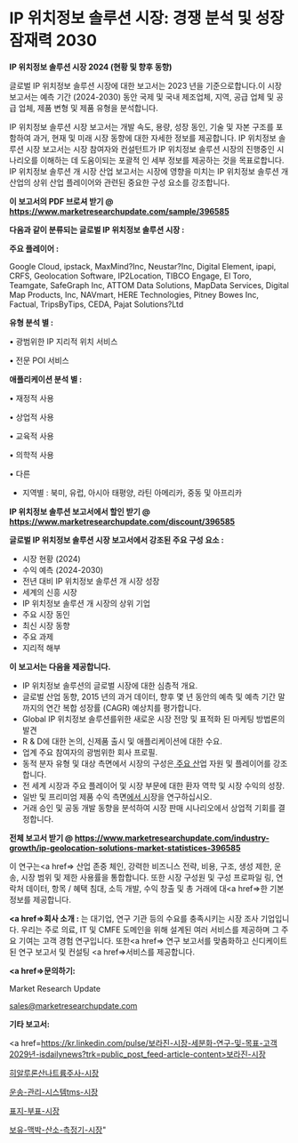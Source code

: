 # IP 위치정보 솔루션 시장: 경쟁 분석 및 성장 잠재력 2030

<strong>IP 위치정보 솔루션 시장 2024 (현황 및 향후 동향)</strong>

글로벌 IP 위치정보 솔루션 시장에 대한 보고서는 2023 년을 기준으로합니다.이 시장 보고서는 예측 기간 (2024-2030) 동안 국제 및 국내 제조업체, 지역, 공급 업체 및 공급 업체, 제품 변형 및 제품 유형을 분석합니다.

IP 위치정보 솔루션 시장 보고서는 개발 속도, 용량, 성장 동인, 기술 및 자본 구조를 포함하여 과거, 현재 및 미래 시장 동향에 대한 자세한 정보를 제공합니다. IP 위치정보 솔루션 시장 보고서는 시장 참여자와 컨설턴트가 IP 위치정보 솔루션 시장의 진행중인 시나리오를 이해하는 데 도움이되는 포괄적 인 세부 정보를 제공하는 것을 목표로합니다. IP 위치정보 솔루션 개 시장 산업 보고서는 시장에 영향을 미치는 IP 위치정보 솔루션 개 산업의 상위 산업 플레이어와 관련된 중요한 구성 요소를 강조합니다.



<strong>이 보고서의 PDF 브로셔 받기 @ <a href=https://www.marketresearchupdate.com/sample/396585>https://www.marketresearchupdate.com/sample/396585</a></strong>



<strong>다음과 같이 분류되는 글로벌 IP 위치정보 솔루션 시장 :</strong>



<strong>주요 플레이어 :</strong>

Google Cloud, ipstack, MaxMind?Inc, Neustar?Inc, Digital Element, ipapi, CRFS, Geolocation Software, IP2Location, TIBCO Engage, El Toro, Teamgate, SafeGraph Inc, ATTOM Data Solutions, MapData Services, Digital Map Products, Inc, NAVmart, HERE Technologies, Pitney Bowes Inc, Factual, TripsByTips, CEDA, Pajat Solutions?Ltd



<strong>유형 분석 별 :</strong>

• 광범위한 IP 지리적 위치 서비스

• 전문 POI 서비스



<strong>애플리케이션 분석 별 :</strong>

• 재정적 사용

• 상업적 사용

• 교육적 사용

• 의학적 사용

• 다른

<ul>
  <li>지역별 : 북미, 유럽, 아시아 태평양, 라틴 아메리카, 중동 및 아프리카</li>
</ul>


<strong>IP 위치정보 솔루션 보고서에서 할인 받기 @ <a href=https://www.marketresearchupdate.com/discount/396585>https://www.marketresearchupdate.com/discount/396585</a></strong>



<strong>글로벌 IP 위치정보 솔루션 시장 보고서에서 강조된 주요 구성 요소 :</strong>
<ul>
  <li>시장 현황 (2024)</li>
  <li>수익 예측 (2024-2030)</li>
  <li>전년 대비 IP 위치정보 솔루션 개 시장 성장</li>
  <li>세계의 신흥 시장</li>
  <li>IP 위치정보 솔루션 개 시장의 상위 기업</li>
  <li>주요 시장 동인</li>
  <li>최신 시장 동향</li>
  <li>주요 과제</li>
  <li>지리적 해부</li>
</ul>


<strong>이 보고서는 다음을 제공합니다.</strong>
<ul>
  <li>IP 위치정보 솔루션의 글로벌 시장에 대한 심층적 개요.</li>
  <li>글로벌 산업 동향, 2015 년의 과거 데이터, 향후 몇 년 동안의 예측 및 예측 기간 말까지의 연간 복합 성장률 (CAGR) 예상치를 평가합니다.</li>
  <li>Global IP 위치정보 솔루션를위한 새로운 시장 전망 및 표적화 된 마케팅 방법론의 발견</li>
  <li>R &amp; D에 대한 논의, 신제품 출시 및 애플리케이션에 대한 수요.</li>
  <li>업계 주요 참여자의 광범위한 회사 프로필.</li>
  <li>동적 분자 유형 및 대상 측면에서 시장의 구성은<a href=> 주요 산</a>업 자원 및 플레이어를 강조합니다.</li>
  <li>전 세계 시장과 주요 플레이어 및 시장 부문에 대한 환자 역학 및 시장 수익의 성장.</li>
  <li>일반 및 프리미엄 제품 수익 측면<a href=>에서 시</a>장을 연구하십시오.</li>
  <li>거래 승인 및 공동 개발 동향을 분석하여 시장 판매 시나리오에서 상업적 기회를 결정합니다.</li>
</ul>



<strong>전체 보고서 받기 @ <a href=https://www.marketresearchupdate.com/industry-growth/ip-geolocation-solutions-market-statistices-396585>https://www.marketresearchupdate.com/industry-growth/ip-geolocation-solutions-market-statistices-396585</a></strong>

이 연구는<a href=> 산업 존중</a> 체인, 강력한 비즈니스 전략, 비용, 구조, 생성 제한, 운송, 시장 범위 및 제한 사용률을 통합합니다. 또한 시장 구성원 및 구성 프로파일 링, 연락처 데이터, 항목 / 혜택 침대, 소득 개발, 수익 창출 및 총 거래에 대<a href=>한 기본 </a>정보를 제공합니다.



<strong><a href=>회사 소</a>개 :</strong>
는 대기업, 연구 기관 등의 수요를 충족시키는 시장 조사 기업입니다. 우리는 주로 의료, IT 및 CMFE 도메인을 위해 설계된 여러 서비스를 제공하며 그 주요 기여는 고객 경험 연구입니다. 또한<a href=> 연구 보</a>고서를 맞춤화하고 신디케이트 된 연구 보고서 및 컨설팅 <a href=>서비스</a>를 제공합니다.



<strong><a href=>문의하기:</a></strong>

Market Research Update

sales@marketresearchupdate.com



<strong>기타 보고서:</strong>

<a href=https://kr.linkedin.com/pulse/보라진-시장-세분화-연구-및-목표-고객2029년-isdailynews?trk=public_post_feed-article-content>보라진-시장</a>

<a href=https://www.linkedin.com/pulse/히알루론산나트륨주사-시장-규모-및-성장-2023-trend-tracking-tips-360-analysis-zsdaf/>히알루론산나트륨주사-시장</a>

<a href=https://www.linkedin.com/pulse/운송-관리-시스템tms-시장-동향-및-성장-전망-market-matrix-musings-analysis-x13pf/>운송-관리-시스템tms-시장</a>

<a href=https://www.linkedin.com/pulse/표지-부표-시장-규모-및-성장-2023-data-dive-diaries-24-analysis-0b5ff/>표지-부표-시장</a>

<a href=https://www.linkedin.com/pulse/보유-맥박-산소-측정기-시장-경쟁-분석-및-성장-잠재력-2030-johpc/>보유-맥박-산소-측정기-시장</a>"
